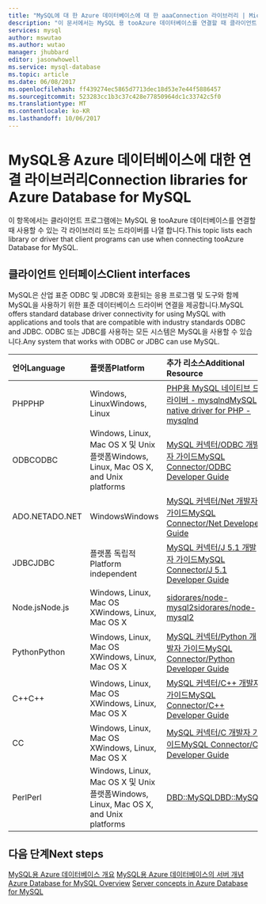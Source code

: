 ```yaml
---
title: "MySQL에 대 한 Azure 데이터베이스에 대 한 aaaConnection 라이브러리 | Microsoft Docs"
description: "이 문서에서는 MySQL 용 tooAzure 데이터베이스를 연결할 때 클라이언트 프로그램에 사용할 수 있는 각 라이브러리 또는 드라이버를 나열 합니다."
services: mysql
author: mswutao
ms.author: wutao
manager: jhubbard
editor: jasonwhowell
ms.service: mysql-database
ms.topic: article
ms.date: 06/08/2017
ms.openlocfilehash: ff439274ec5865d7713dec18d53e7e44f5886457
ms.sourcegitcommit: 523283cc1b3c37c428e77850964dc1c33742c5f0
ms.translationtype: MT
ms.contentlocale: ko-KR
ms.lasthandoff: 10/06/2017
---
```

# <a name="connection-libraries-for-azure-database-for-mysql"></a><span data-ttu-id="49540-103">MySQL용 Azure 데이터베이스에 대한 연결 라이브러리</span><span class="sxs-lookup"><span data-stu-id="49540-103">Connection libraries for Azure Database for MySQL</span></span>
<span data-ttu-id="49540-104">이 항목에서는 클라이언트 프로그램에는 MySQL 용 tooAzure 데이터베이스를 연결할 때 사용할 수 있는 각 라이브러리 또는 드라이버를 나열 합니다.</span><span class="sxs-lookup"><span data-stu-id="49540-104">This topic lists each library or driver that client programs can use when connecting tooAzure Database for MySQL.</span></span>

## <a name="client-interfaces"></a><span data-ttu-id="49540-105">클라이언트 인터페이스</span><span class="sxs-lookup"><span data-stu-id="49540-105">Client interfaces</span></span>
<span data-ttu-id="49540-106">MySQL은 산업 표준 ODBC 및 JDBC와 호환되는 응용 프로그램 및 도구와 함께 MySQL을 사용하기 위한 표준 데이터베이스 드라이버 연결을 제공합니다.</span><span class="sxs-lookup"><span data-stu-id="49540-106">MySQL offers standard database driver connectivity for using MySQL with applications and tools that are compatible with industry standards ODBC and JDBC.</span></span> <span data-ttu-id="49540-107">ODBC 또는 JDBC를 사용하는 모든 시스템은 MySQL을 사용할 수 있습니다.</span><span class="sxs-lookup"><span data-stu-id="49540-107">Any system that works with ODBC or JDBC can use MySQL.</span></span>

| <span data-ttu-id="49540-108">**언어**</span><span class="sxs-lookup"><span data-stu-id="49540-108">**Language**</span></span> | <span data-ttu-id="49540-109">**플랫폼**</span><span class="sxs-lookup"><span data-stu-id="49540-109">**Platform**</span></span> | <span data-ttu-id="49540-110">**추가 리소스**</span><span class="sxs-lookup"><span data-stu-id="49540-110">**Additional Resource**</span></span> | <span data-ttu-id="49540-111">**다운로드**</span><span class="sxs-lookup"><span data-stu-id="49540-111">**Download**</span></span> |
| :----------- | :------------| :-----------------------| :------------|
| <span data-ttu-id="49540-112">PHP</span><span class="sxs-lookup"><span data-stu-id="49540-112">PHP</span></span> | <span data-ttu-id="49540-113">Windows, Linux</span><span class="sxs-lookup"><span data-stu-id="49540-113">Windows, Linux</span></span> | [<span data-ttu-id="49540-114">PHP용 MySQL 네이티브 드라이버 - mysqlnd</span><span class="sxs-lookup"><span data-stu-id="49540-114">MySQL native driver for PHP - mysqlnd</span></span>](https://dev.mysql.com/downloads/connector/php-mysqlnd/) | [<span data-ttu-id="49540-115">다운로드</span><span class="sxs-lookup"><span data-stu-id="49540-115">Download</span></span>](http://php.net/downloads.php) |
| <span data-ttu-id="49540-116">ODBC</span><span class="sxs-lookup"><span data-stu-id="49540-116">ODBC</span></span> | <span data-ttu-id="49540-117">Windows, Linux, Mac OS X 및 Unix 플랫폼</span><span class="sxs-lookup"><span data-stu-id="49540-117">Windows, Linux, Mac OS X, and Unix platforms</span></span> | [<span data-ttu-id="49540-118">MySQL 커넥터/ODBC 개발자 가이드</span><span class="sxs-lookup"><span data-stu-id="49540-118">MySQL Connector/ODBC Developer Guide</span></span>](https://dev.mysql.com/doc/connector-odbc/en/) | [<span data-ttu-id="49540-119">다운로드</span><span class="sxs-lookup"><span data-stu-id="49540-119">Download</span></span>](https://dev.mysql.com/downloads/connector/odbc/) |
| <span data-ttu-id="49540-120">ADO.NET</span><span class="sxs-lookup"><span data-stu-id="49540-120">ADO.NET</span></span> | <span data-ttu-id="49540-121">Windows</span><span class="sxs-lookup"><span data-stu-id="49540-121">Windows</span></span> | [<span data-ttu-id="49540-122">MySQL 커넥터/Net 개발자 가이드</span><span class="sxs-lookup"><span data-stu-id="49540-122">MySQL Connector/Net Developer Guide</span></span>](https://dev.mysql.com/doc/connector-net/en/) | [<span data-ttu-id="49540-123">다운로드</span><span class="sxs-lookup"><span data-stu-id="49540-123">Download</span></span>](https://dev.mysql.com/downloads/connector/net/) |
| <span data-ttu-id="49540-124">JDBC</span><span class="sxs-lookup"><span data-stu-id="49540-124">JDBC</span></span> | <span data-ttu-id="49540-125">플랫폼 독립적</span><span class="sxs-lookup"><span data-stu-id="49540-125">Platform independent</span></span> | [<span data-ttu-id="49540-126">MySQL 커넥터/J 5.1 개발자 가이드</span><span class="sxs-lookup"><span data-stu-id="49540-126">MySQL Connector/J 5.1 Developer Guide</span></span>](https://dev.mysql.com/doc/connector-j/5.1/en/) | [<span data-ttu-id="49540-127">다운로드</span><span class="sxs-lookup"><span data-stu-id="49540-127">Download</span></span>](https://dev.mysql.com/downloads/connector/j/) |
| <span data-ttu-id="49540-128">Node.js</span><span class="sxs-lookup"><span data-stu-id="49540-128">Node.js</span></span> | <span data-ttu-id="49540-129">Windows, Linux, Mac OS X</span><span class="sxs-lookup"><span data-stu-id="49540-129">Windows, Linux, Mac OS X</span></span> | [<span data-ttu-id="49540-130">sidorares/node-mysql2</span><span class="sxs-lookup"><span data-stu-id="49540-130">sidorares/node-mysql2</span></span>](https://github.com/sidorares/node-mysql2/tree/master/documentation) | [<span data-ttu-id="49540-131">다운로드</span><span class="sxs-lookup"><span data-stu-id="49540-131">Download</span></span>](https://github.com/sidorares/node-mysql2) |
| <span data-ttu-id="49540-132">Python</span><span class="sxs-lookup"><span data-stu-id="49540-132">Python</span></span> | <span data-ttu-id="49540-133">Windows, Linux, Mac OS X</span><span class="sxs-lookup"><span data-stu-id="49540-133">Windows, Linux, Mac OS X</span></span> | [<span data-ttu-id="49540-134">MySQL 커넥터/Python 개발자 가이드</span><span class="sxs-lookup"><span data-stu-id="49540-134">MySQL Connector/Python Developer Guide</span></span>](https://dev.mysql.com/doc/connector-python/en/) | [<span data-ttu-id="49540-135">다운로드</span><span class="sxs-lookup"><span data-stu-id="49540-135">Download</span></span>](https://dev.mysql.com/downloads/connector/python/) |
| <span data-ttu-id="49540-136">C++</span><span class="sxs-lookup"><span data-stu-id="49540-136">C++</span></span> | <span data-ttu-id="49540-137">Windows, Linux, Mac OS X</span><span class="sxs-lookup"><span data-stu-id="49540-137">Windows, Linux, Mac OS X</span></span> | [<span data-ttu-id="49540-138">MySQL 커넥터/C++ 개발자 가이드</span><span class="sxs-lookup"><span data-stu-id="49540-138">MySQL Connector/C++ Developer Guide</span></span>](https://dev.mysql.com/doc/connector-cpp/en/) | [<span data-ttu-id="49540-139">다운로드</span><span class="sxs-lookup"><span data-stu-id="49540-139">Download</span></span>](https://dev.mysql.com/downloads/connector/python/) |
| <span data-ttu-id="49540-140">C</span><span class="sxs-lookup"><span data-stu-id="49540-140">C</span></span> | <span data-ttu-id="49540-141">Windows, Linux, Mac OS X</span><span class="sxs-lookup"><span data-stu-id="49540-141">Windows, Linux, Mac OS X</span></span> | [<span data-ttu-id="49540-142">MySQL 커넥터/C 개발자 가이드</span><span class="sxs-lookup"><span data-stu-id="49540-142">MySQL Connector/C Developer Guide</span></span>](https://dev.mysql.com/doc/connector-c/en/) | [<span data-ttu-id="49540-143">다운로드</span><span class="sxs-lookup"><span data-stu-id="49540-143">Download</span></span>](https://dev.mysql.com/downloads/connector/c/)
| <span data-ttu-id="49540-144">Perl</span><span class="sxs-lookup"><span data-stu-id="49540-144">Perl</span></span> | <span data-ttu-id="49540-145">Windows, Linux, Mac OS X 및 Unix 플랫폼</span><span class="sxs-lookup"><span data-stu-id="49540-145">Windows, Linux, Mac OS X, and Unix platforms</span></span> | [<span data-ttu-id="49540-146">DBD::MySQL</span><span class="sxs-lookup"><span data-stu-id="49540-146">DBD::MySQL</span></span>](https://metacpan.org/pod/DBD::mysql) | [<span data-ttu-id="49540-147">다운로드</span><span class="sxs-lookup"><span data-stu-id="49540-147">Download</span></span>](https://metacpan.org/pod/DBD::mysql) |


## <a name="next-steps"></a><span data-ttu-id="49540-148">다음 단계</span><span class="sxs-lookup"><span data-stu-id="49540-148">Next steps</span></span>
<span data-ttu-id="49540-149">[MySQL용 Azure 데이터베이스 개요](./overview.md)
[MySQL용 Azure 데이터베이스의 서버 개념](./concepts-servers.md)</span><span class="sxs-lookup"><span data-stu-id="49540-149">[Azure Database for MySQL Overview](./overview.md)
[Server concepts in Azure Database for MySQL](./concepts-servers.md)</span></span>
